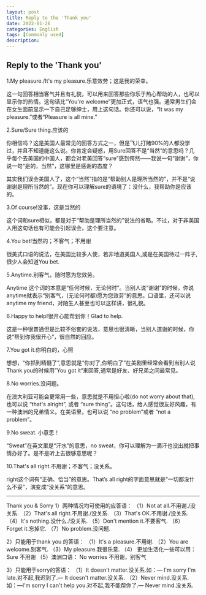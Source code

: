 ```yaml
---
layout: post
title: Reply to the 'Thank you'
date: 2022-01-26
categories: English
tags: [Commonly used]
description:
---
```


## Reply to the 'Thank you'

1.My pleasure./It's my pleasure.乐意效劳；这是我的荣幸。

这一句回答相当客气并且有礼貌，可以用来回答那些你乐于热心帮助的人，也可以显示你的热情。这句话比“You're welcome”更加正式，语气也强。通常男生们会在女生面前显示一下自己足够绅士，用上这句话。你还可以说，“It was my pleasure.”或者“Pleasure is all mine.”


2.Sure/Sure thing.应该的


你相信吗？这是美国人最常见的回答方式之一，但是飞儿打赌90%的人都没学过，并且不知道能这么说。你肯定会疑惑，用Sure回答不是“当然”的意思吗？几乎每个去美国的中国人，都会对老美回答“sure”感到愕然——我说一句“谢谢”，你说一句“是的，当然”，这哪里是感谢的态度？


其实我们误会美国人了，这个“当然”指的是“帮助别人是理所当然的”，并不是“说谢谢是理所当然的”。现在你可以理解sure的语境了：没什么，我帮助你是应该的。


3.Of course!没事，这是当然的


这个词和sure相似，都是对于“帮助是理所当然的”说法的省略。不过，对于非美国人用这句话也有可能会引起误会，这个要注意。


4.You bet!当然的；不客气；不用谢

很美式口语的说法，在美国比较多人使，若非地道美国人,或是在美国待过一阵子,很少人会知道You bet.


5.Anytime.别客气，随时愿为您效劳。


Anytime 这个词的本意是“任何时候，无论何时”。当别人说“谢谢”的时候，你说 anytime就表示“别客气，(无论何时都)愿为您效劳”的意思。口语里，还可以说anytime my friend，对陌生人甚至也可以这样讲，很礼貌。


6.Happy to help!很开心能帮到你！Glad to help.


这是一种很普通但是比较不俗套的说法，意思也很清晰，当别人道谢的时候，你说“帮到你我很开心”，很自然的回应。


7.You got it.你明白的，心照


想想，“你抓到精髓了”,意思就是“你对了,你明白了”在美剧里经常会看到当别人说Thank you的时候用”You got it“来回答,通常是好友、好兄弟之间最常见。

8.No worries.没问题。

在澳大利亚可能会更常用一些，意思就是不用担心啦(do not worry about that), 也可以说 “that's alright”, 或者 “sure thing”。这句话，给人感觉很友好风趣，有一种澳洲的兄弟情义。在美语里，也可以说 “no problem”或者 “not a problem”。

9.No sweat. 小意思！

“Sweat”在英文里是“汗水”的意思，no sweat，你可以理解为一滴汗也没出就把事情办好了。是不是听上去很够意思呢？


10.That's all right.不用谢；不客气；没关系。


right这个词有“正确、恰当”的意思。That’s all right的字面意思就是“一切都没什么不妥”，演变成“没关系”的意思。

---------------------------------------------------
Thank you & Sorry
1）两种情况均可使用的应答语：
（1）Not at all.不用谢./没关系.
（2）That's all right.不用谢./没关系.
（3）That's OK.不用谢./没关系.
（4）It's nothing.没什么./没关系.
（5）Don't mention it.不要客气.
（6）Forget it.忘掉它.
（7）No problem.没问题.

2）只能用于thank you 的答语：
（1）It's a pleasure.不用谢.
（2）You are welcome.别客气.
（3）My pleasure.我很乐意.
（4）  更加生活化一些可以用：   Sure 不用谢
（5）澳洲口语：   No worries 不用谢，别客气

3）只能用于sorry的答语：
（1）It doesn't matter.没关系.如：— I'm sorry I'm late.对不起,我迟到了.— It doesn't matter.没关系.
（2）Never mind.没关系.如：—I'm sorry I can't help you.对不起,我不能帮你了.— Never mind.没关系.
